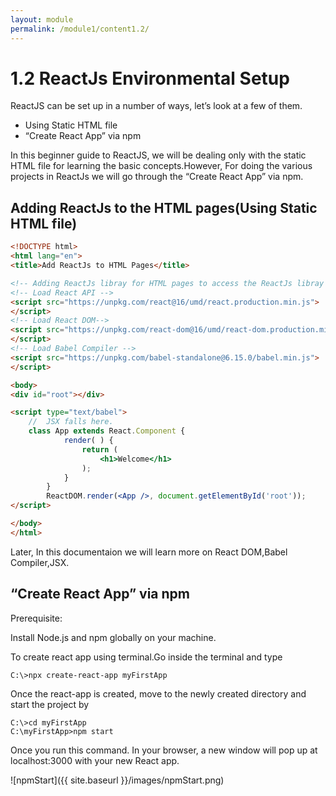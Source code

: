 ```yaml
---
layout: module
permalink: /module1/content1.2/
---
```


# 1.2 ReactJs Environmental Setup

ReactJS can be set up in a number of ways, let’s look at a few of them.
- Using Static HTML file
- “Create React App” via npm

In this beginner guide to ReactJS, we will be dealing only with the static HTML file for learning the basic concepts.However, For doing the various projects in ReactJs we will go through the “Create React App” via npm.

## Adding ReactJs to the HTML pages(Using Static HTML file)

```html
<!DOCTYPE html>
<html lang="en">
<title>Add ReactJs to HTML Pages</title>

<!-- Adding ReactJs libray for HTML pages to access the ReactJs libray -->
<!-- Load React API -->
<script src="https://unpkg.com/react@16/umd/react.production.min.js">
</script>
<!-- Load React DOM-->
<script src="https://unpkg.com/react-dom@16/umd/react-dom.production.min.js">
</script>
<!-- Load Babel Compiler -->
<script src="https://unpkg.com/babel-standalone@6.15.0/babel.min.js">
</script>

<body>
<div id="root"></div>

<script type="text/babel">
    //  JSX falls here.
    class App extends React.Component { 
            render( ) { 
                return (
                    <h1>Welcome</h1>
                ); 
            } 
        } 
        ReactDOM.render(<App />, document.getElementById('root'));
</script>

</body>
</html>

```

Later, In this documentaion we will learn more on React DOM,Babel Compiler,JSX.

## “Create React App” via npm

Prerequisite:

Install Node.js and npm globally on your machine.

To create react app using terminal.Go inside the terminal and type
```shell
C:\>npx create-react-app myFirstApp
```

Once the react-app is created, move to the newly created directory and start the project by
```shell
C:\>cd myFirstApp
C:\myFirstApp>npm start
```
Once you run this command. In your browser, a new window will pop up at localhost:3000 with your new React app.

![npmStart]({{ site.baseurl }}/images/npmStart.png)


